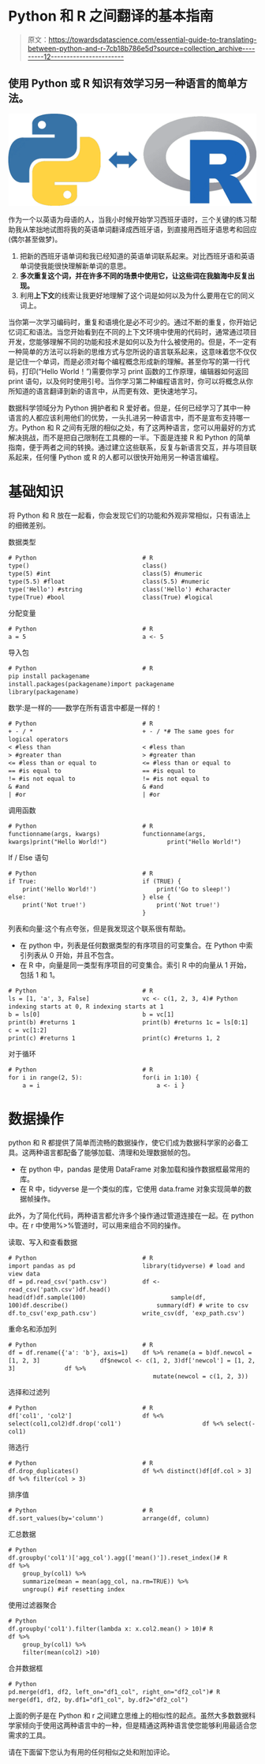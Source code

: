 # Python 和 R 之间翻译的基本指南

> 原文：<https://towardsdatascience.com/essential-guide-to-translating-between-python-and-r-7cb18b786e5d?source=collection_archive---------12----------------------->

## 使用 Python 或 R 知识有效学习另一种语言的简单方法。

![](img/85ad99ac125e4b154761a5d24008051d.png)

作为一个以英语为母语的人，当我小时候开始学习西班牙语时，三个关键的练习帮助我从笨拙地试图将我的英语单词翻译成西班牙语，到直接用西班牙语思考和回应(偶尔甚至做梦)。

1.  把新的西班牙语单词和我已经知道的英语单词联系起来。对比西班牙语和英语单词使我能很快理解新单词的意思。
2.  **多次重复这个词，并在许多不同的场景中使用它，让这些词在我脑海中反复出现。**
3.  利用**上下文**的线索让我更好地理解了这个词是如何以及为什么要用在它的同义词上。

当你第一次学习编码时，重复和语境化是必不可少的。通过不断的重复，你开始记忆词汇和语法。当您开始看到在不同的上下文环境中使用的代码时，通常通过项目开发，您能够理解不同的功能和技术是如何以及为什么被使用的。但是，不一定有一种简单的方法可以将新的思维方式与您所说的语言联系起来，这意味着您不仅仅是记住一个单词，而是必须对每个编程概念形成新的理解。甚至你写的第一行代码，打印(“Hello World！”)需要你学习 print 函数的工作原理，编辑器如何返回 print 语句，以及何时使用引号。当你学习第二种编程语言时，你可以将概念从你所知道的语言翻译到新的语言中，从而更有效、更快速地学习。

数据科学领域分为 Python 拥护者和 R 爱好者。但是，任何已经学习了其中一种语言的人都应该利用他们的优势，一头扎进另一种语言中，而不是宣布支持哪一方。Python 和 R 之间有无限的相似之处，有了这两种语言，您可以用最好的方式解决挑战，而不是把自己限制在工具棚的一半。下面是连接 R 和 Python 的简单指南，便于两者之间的转换。通过建立这些联系，反复与新语言交互，并与项目联系起来，任何懂 Python 或 R 的人都可以很快开始用另一种语言编程。

# 基础知识

将 Python 和 R 放在一起看，你会发现它们的功能和外观非常相似，只有语法上的细微差别。

数据类型

```
# Python                              # R
type()                                class()
type(5) #int                          class(5) #numeric
type(5.5) #float                      class(5.5) #numeric
type('Hello') #string                 class('Hello') #character
type(True) #bool                      class(True) #logical
```

分配变量

```
# Python                              # R
a = 5                                 a <- 5
```

导入包

```
# Python                              # R
pip install packagename               install.packages(packagename)import packagename                    library(packagename)
```

数学:是一样的——数学在所有语言中都是一样的！

```
# Python                              # R
+ - / *                               + - / *# The same goes for logical operators
< #less than                          < #less than
> #greater than                       > #greater than
<= #less than or equal to             <= #less than or equal to
== #is equal to                       == #is equal to
!= #is not equal to                   != #is not equal to
& #and                                & #and
| #or                                 | #or
```

调用函数

```
# Python                              # R
functionname(args, kwargs)            functionname(args, kwargs)print("Hello World!")                 print("Hello World!")
```

If / Else 语句

```
# Python                              # R
if True:                              if (TRUE) {
    print('Hello World!')                 print('Go to sleep!')
else:                                 } else {
    print('Not true!')                    print('Not true!') 
                                      }
```

列表和向量:这个有点夸张，但是我发现这个联系很有帮助。

*   在 python 中，列表是任何数据类型的有序项目的可变集合。在 Python 中索引列表从 0 开始，并且不包含。
*   在 R 中，向量是同一类型有序项目的可变集合。索引 R 中的向量从 1 开始，包括 1 和 1。

```
# Python                              # R
ls = [1, 'a', 3, False]               vc <- c(1, 2, 3, 4)# Python indexing starts at 0, R indexing starts at 1
b = ls[0]                             b = vc[1]
print(b) #returns 1                   print(b) #returns 1c = ls[0:1]                           c = vc[1:2]
print(c) #returns 1                   print(c) #returns 1, 2
```

对于循环

```
# Python                              # R
for i in range(2, 5):                 for(i in 1:10) {
    a = i                                 a <- i }
```

# 数据操作

python 和 R 都提供了简单而流畅的数据操作，使它们成为数据科学家的必备工具。这两种语言都配备了能够加载、清理和处理数据帧的包。

*   在 python 中，pandas 是使用 DataFrame 对象加载和操作数据框最常用的库。
*   在 R 中，tidyverse 是一个类似的库，它使用 data.frame 对象实现简单的数据帧操作。

此外，为了简化代码，两种语言都允许多个操作通过管道连接在一起。在 python 中。在 r 中使用%>%管道时，可以用来组合不同的操作。

读取、写入和查看数据

```
# Python                              # R
import pandas as pd                   library(tidyverse) # load and view data
df = pd.read_csv('path.csv')          df <- read_csv('path.csv')df.head()                             head(df)df.sample(100)                        sample(df, 100)df.describe()                         summary(df) # write to csv
df.to_csv('exp_path.csv')             write_csv(df, 'exp_path.csv')
```

重命名和添加列

```
# Python                              # R
df = df.rename({'a': 'b'}, axis=1)    df %>% rename(a = b)df.newcol = [1, 2, 3]                 df$newcol <- c(1, 2, 3)df['newcol'] = [1, 2, 3]              df %>% 
                                         mutate(newcol = c(1, 2, 3))
```

选择和过滤列

```
# Python                              # R
df['col1', 'col2']                    df %<% select(col1,col2)df.drop('col1')                       df %<% select(-col1)
```

筛选行

```
# Python                              # R
df.drop_duplicates()                  df %<% distinct()df[df.col > 3]                        df %<% filter(col > 3)
```

排序值

```
# Python                              # R
df.sort_values(by='column')           arrange(df, column)
```

汇总数据

```
# Python
df.groupby('col1')['agg_col').agg(['mean()']).reset_index()# R
df %>% 
    group_by(col1) %>% 
    summarize(mean = mean(agg_col, na.rm=TRUE)) %>%
    ungroup() #if resetting index
```

使用过滤器聚合

```
# Python
df.groupby('col1').filter(lambda x: x.col2.mean() > 10)# R
df %>% 
    group_by(col1) %>% 
    filter(mean(col2) >10)
```

合并数据框

```
# Python
pd.merge(df1, df2, left_on="df1_col", right_on="df2_col")# R
merge(df1, df2, by.df1="df1_col", by.df2="df2_col")
```

上面的例子是在 Python 和 r 之间建立思维上的相似性的起点。虽然大多数数据科学家倾向于使用这两种语言中的一种，但是精通这两种语言使您能够利用最适合您需求的工具。

请在下面留下您认为有用的任何相似之处和附加评论。